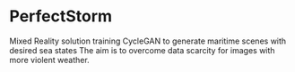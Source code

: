 # PerfectStorm
Mixed Reality solution training CycleGAN to generate maritime scenes with desired sea states
The aim is to overcome data scarcity for images with more violent weather.
